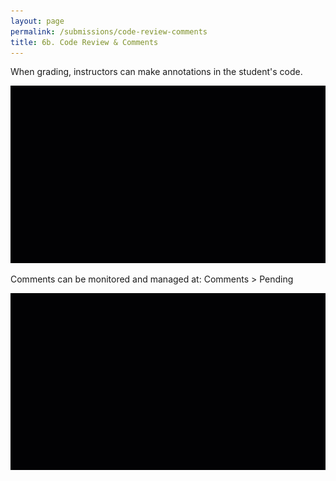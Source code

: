 ```yaml
---
layout: page
permalink: /submissions/code-review-comments
title: 6b. Code Review & Comments
---
```


When grading, instructors can make annotations in the student's code.

![6B-1](/images/6B-1.gif)

Comments can be monitored and managed at: Comments > Pending

![6B-2](/images/6B-2.gif)